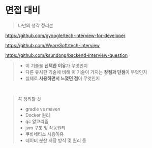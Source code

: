 # 면접 대비

> 나만의 생각 정리본

https://github.com/gyoogle/tech-interview-for-developer

https://github.com/WeareSoft/tech-interview

https://github.com/ksundong/backend-interview-question

> - 이 기술을 **선택한 이유**가 무엇인지
> - 다른 유사한 기술에 비해 이 기술이 가지는 **장점과 단점**이 무엇인지
> - 실제로 **사용하면서 느꼈던 점**이 무엇인지

​             

> 꼭 정리할 것
>
> * gradle vs maven
> * Docker 원리
> * gc 알고리즘
> * jvm 구조 및 작동원리
> * 쿠바네티스 사용이유
> * 데이터 분산 저장 방식 및 원리 등